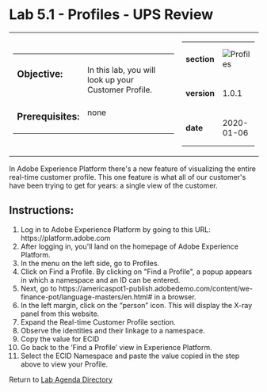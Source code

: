 Lab 5.1 - Profiles - UPS Review
==========
<table style="border-collapse: collapse; border: none;" class="tab" cellspacing="0" cellpadding="0">

<tr style="border: none;">

<div align="left">
<td width="600" style="border: none;">
<table>
<tbody valign="top">
      <tr width="500">
            <td valign="top"><h3>Objective:</h3></td>
            <td valign="top"><br>In this lab, you will look up your Customer Profile.
            </td>
     </tr>
     <tr width="500">
           <td valign="top"><h3>Prerequisites:</h3></td>
           <td valign="top"><br>none</td>
     </tr>
</tbody>
</table>
</td>
</div>

<div align="right">
<td style="border: none;" valign="top">

<table>
<tbody valign="top">
      <tr>
            <td valign="middle" height="70"><b>section</b></td>
            <td valign="middle" height="70"><img src="https://github.com/adobe/AEP-Hands-on-Labs/blob/master/assets/images/left_hand_nav_menu_segments.png?raw=true" alt="Profiles"></td>
      </tr>
      <tr>
            <td valign="middle" height="70"><b>version</b></td>
            <td valign="middle" height="70">1.0.1</td>
      </tr>
      <tr>
            <td valign="middle" height="70"><b>date</b></td>
            <td valign="middle" height="70">2020-01-06</td>
      </tr>
</tbody>
</table>
</td>
</div>

</tr>
</table>

In Adobe Experience Platform there's a new feature of visualizing the entire real-time customer profile. This one feature is what all of our customer's have been trying to get for years: a single view of the customer.

Instructions:
-----------------
<ol>
      <li>Log in to Adobe Experience Platform by going to this URL: https://platform.adobe.com</li>
      <li>After logging in, you'll land on the homepage of Adobe Experience Platform.</li>
<li>In the menu on the left side, go to Profiles.</li>
<li>Click on Find a Profile. By clicking on "Find a Profile", a popup appears in which a namespace and an ID can be entered.</li>
<li>Next, go to https://americaspot1-publish.adobedemo.com/content/we-finance-pot/language-masters/en.html# in a browser.</li>
<li>In the left margin, click on the “person” icon. This will display the X-ray panel from this website.</li>
<li>Expand the Real-time Customer Profile section. </li>
<li>Observe the identities and their linkage to a namespace.</li>
<li>Copy the value for ECID</li>
<li>Go back to the ‘Find a Profile’ view in Experience Platform.</li>
<li>Select the ECID Namespace and paste the value copied in the step above to view your Profile.</li>
</ol>


Return to [Lab Agenda Directory](https://github.com/adobe/AEP-Hands-on-Labs/blob/master/labs/fsi/README.md#lab-agenda)

